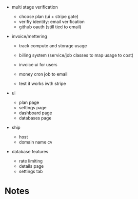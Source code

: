 
- multi stage verification
    - choose plan (ui + stripe gate)
    - verifiy identity: email verification
    - github oauth (still tied to email)


- invoice/mettering
    - track compute and storage usage
    - billing system (service/job classes to map usage to cost)
    - invoice ui for users
    
    - money cron job to email
    - test it works iwth stripe

- ui 
    - plan page
    - settings page
    - dashboard page
    - databases page

- ship
    - host
    - domain name
    cv


- database features
    - rate limiting
    - details page
    - settings tab


# Notes
